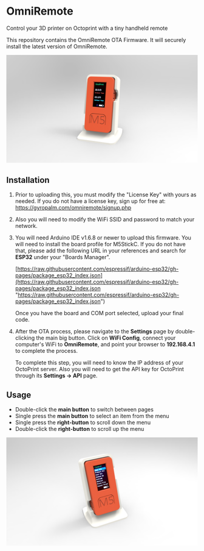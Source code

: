 # OmniRemote
Control your 3D printer on Octoprint with a tiny handheld remote

This repository contains the OmniRemote OTA Firmware. It will securely install the latest version of OmniRemote.

![OmniRemote Home](https://raw.githubusercontent.com/dominicklee/OmniRemote/master/Images/OmniRemote%20home.png)

## Installation ##

1. Prior to uploading this, you must modify the "License Key" with yours as needed. If you do not have a license key, sign up for free at: https://gyropalm.com/omniremote/signup.php

2. Also you will need to modify the WiFi SSID and password to match your network.

3. You will need Arduino IDE v1.6.8 or newer to upload this firmware. You will need to install the board profile for M5StickC. If you do not have that, please add the following URL in your references and search for **ESP32** under your "Boards Manager".

	[https://raw.githubusercontent.com/espressif/arduino-esp32/gh-pages/package_esp32_index.json](https://raw.githubusercontent.com/espressif/arduino-esp32/gh-pages/package_esp32_index.json "https://raw.githubusercontent.com/espressif/arduino-esp32/gh-pages/package_esp32_index.json")

	Once you have the board and COM port selected, upload your final code.

4. After the OTA process, please navigate to the **Settings** page by double-clicking the main big button. Click on **WiFi Config**, connect your computer's WiFi to **OmniRemote**, and point your browser to **192.168.4.1** to complete the process.

	To complete this step, you will need to know the IP address of your OctoPrint server. Also you will need to get the API key for OctoPrint through its **Settings -> API** page.

## Usage ##

- Double-click the **main button** to switch between pages
- Single press the **main button** to select an item from the menu
- Single press the **right-button** to scroll down the menu
- Double-click the **right-button** to scroll up the menu

![OmniRemote Control](https://raw.githubusercontent.com/dominicklee/OmniRemote/master/Images/OmniRemote%20control.png)